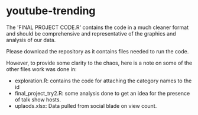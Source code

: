 # youtube-trending

The 'FINAL PROJECT CODE.R' contains the code in a much cleaner format and should be comprehensive and representative of the graphics and analysis of our data. 

Please download the repository as it contains files needed to run the code. 

However, to provide some clarity to the chaos, here is a note on some of the other files work was done in:
- exploration.R: contains the code for attaching the category names to the id
- final_project_try2.R: some analysis done to get an idea for the presence of talk show hosts. 
- uplaods.xlsx: Data pulled from social blade on view count.


